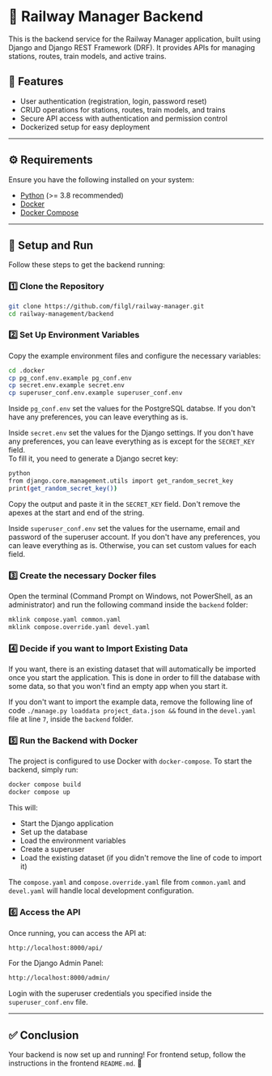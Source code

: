 # 🚂 Railway Manager Backend

This is the backend service for the Railway Manager application, built using Django and Django REST Framework (DRF).
It provides APIs for managing stations, routes, train models, and active trains.

## 📌 Features
- User authentication (registration, login, password reset)
- CRUD operations for stations, routes, train models, and trains
- Secure API access with authentication and permission control
- Dockerized setup for easy deployment

---

## ⚙️ Requirements
Ensure you have the following installed on your system:

- [Python](https://www.python.org/) (>= 3.8 recommended)
- [Docker](https://www.docker.com/)
- [Docker Compose](https://docs.docker.com/compose/)

---

## 🚀 Setup and Run
Follow these steps to get the backend running:

### 1️⃣ Clone the Repository
```sh
git clone https://github.com/filgl/railway-manager.git
cd railway-management/backend
```

### 2️⃣ Set Up Environment Variables
Copy the example environment files and configure the necessary variables:
```sh
cd .docker
cp pg_conf.env.example pg_conf.env
cp secret.env.example secret.env
cp superuser_conf.env.example superuser_conf.env
```
Inside `pg_conf.env` set the values for the PostgreSQL databse. If you don't have any preferences, you can leave
everything as is.

Inside `secret.env` set the values for the Django settings. If you don't have any preferences, you can leave everything
as is except for the `SECRET_KEY` field.\
To fill it, you need to generate a Django secret key:
```sh
python
from django.core.management.utils import get_random_secret_key
print(get_random_secret_key())
```
Copy the output and paste it in the `SECRET_KEY` field. Don't remove the apexes at the start and end of the string.

Inside `superuser_conf.env` set the values for the username, email and password of the superuser account. If you don't
have any preferences, you can leave everything as is. Otherwise, you can set custom values for each field.

### 3️⃣ Create the necessary Docker files
Open the terminal (Command Prompt on Windows, not PowerShell, as an administrator) and run the following command inside the `backend` folder:
```sh
mklink compose.yaml common.yaml
mklink compose.override.yaml devel.yaml
```

### 4️⃣ Decide if you want to Import Existing Data
If you want, there is an existing dataset that will automatically be imported once you start the
application. This is done in order to fill the database with some data, so that you won't find an empty app when you
start it.

If you don't want to import the example data, remove the following line of code
`./manage.py loaddata project_data.json &&` found in the `devel.yaml` file at line `7`, inside the `backend` folder.

### 5️⃣ Run the Backend with Docker
The project is configured to use Docker with `docker-compose`.
To start the backend, simply run:
```sh
docker compose build
docker compose up
```
This will:
- Start the Django application
- Set up the database
- Load the environment variables
- Create a superuser
- Load the existing dataset (if you didn't remove the line of code to import it)

The `compose.yaml` and `compose.override.yaml` file from `common.yaml` and `devel.yaml` will handle local development configuration.

### 6️⃣ Access the API
Once running, you can access the API at:
```sh
http://localhost:8000/api/
```
For the Django Admin Panel:
```sh
http://localhost:8000/admin/
```
Login with the superuser credentials you specified inside the `superuser_conf.env` file.

---

## ✅ Conclusion
Your backend is now set up and running! For frontend setup, follow the instructions in the frontend `README.md`. 🚀
